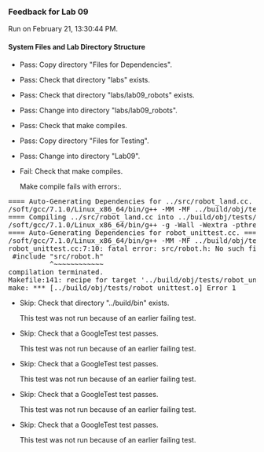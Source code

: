 ### Feedback for Lab 09

Run on February 21, 13:30:44 PM.


#### System Files and Lab Directory Structure

+ Pass: Copy directory "Files for Dependencies".



+ Pass: Check that directory "labs" exists.

+ Pass: Check that directory "labs/lab09_robots" exists.

+ Pass: Change into directory "labs/lab09_robots".

+ Pass: Check that make compiles.



+ Pass: Copy directory "Files for Testing".



+ Pass: Change into directory "Lab09".

+ Fail: Check that make compiles.

    Make compile fails with errors:.
<pre>==== Auto-Generating Dependencies for ../src/robot_land.cc. ====
/soft/gcc/7.1.0/Linux_x86_64/bin/g++ -MM -MF ../build/obj/tests/robot_land.d -MP -MT ../build/obj/tests/robot_land.o -g -Wall -Wextra -pthread -fprofile-arcs -ftest-coverage -c -I/classes/grades/Spring-2019/csci3081/csel-s19c3081/include -I.. -I. -isystem/classes/grades/Spring-2019/csci3081/csel-s19c3081/include -isystem/classes/grades/Spring-2019/csci3081/csel-s19c3081/include/nanovg -isystem/classes/grades/Spring-2019/csci3081/csel-s19c3081/include/MinGfx-1.0  -std=c++14 ../src/robot_land.cc
==== Compiling ../src/robot_land.cc into ../build/obj/tests/robot_land.o. ====
/soft/gcc/7.1.0/Linux_x86_64/bin/g++ -g -Wall -Wextra -pthread -fprofile-arcs -ftest-coverage -c -I/classes/grades/Spring-2019/csci3081/csel-s19c3081/include -I.. -I. -isystem/classes/grades/Spring-2019/csci3081/csel-s19c3081/include -isystem/classes/grades/Spring-2019/csci3081/csel-s19c3081/include/nanovg -isystem/classes/grades/Spring-2019/csci3081/csel-s19c3081/include/MinGfx-1.0  -std=c++14  -c -o  ../build/obj/tests/robot_land.o ../src/robot_land.cc
==== Auto-Generating Dependencies for robot_unittest.cc. ====
/soft/gcc/7.1.0/Linux_x86_64/bin/g++ -MM -MF ../build/obj/tests/robot_unittest.d -MP -MT ../build/obj/tests/robot_unittest.o -g -Wall -Wextra -pthread -fprofile-arcs -ftest-coverage -c -I/classes/grades/Spring-2019/csci3081/csel-s19c3081/include -I.. -I. -isystem/classes/grades/Spring-2019/csci3081/csel-s19c3081/include -isystem/classes/grades/Spring-2019/csci3081/csel-s19c3081/include/nanovg -isystem/classes/grades/Spring-2019/csci3081/csel-s19c3081/include/MinGfx-1.0  -std=c++14 robot_unittest.cc
robot_unittest.cc:7:10: fatal error: src/robot.h: No such file or directory
 #include "src/robot.h"
          ^~~~~~~~~~~~~
compilation terminated.
Makefile:141: recipe for target '../build/obj/tests/robot_unittest.o' failed
make: *** [../build/obj/tests/robot_unittest.o] Error 1
</pre>



+ Skip: Check that directory "../build/bin" exists.

  This test was not run because of an earlier failing test.

+ Skip: Check that a GoogleTest test passes.

  This test was not run because of an earlier failing test.

+ Skip: Check that a GoogleTest test passes.

  This test was not run because of an earlier failing test.

+ Skip: Check that a GoogleTest test passes.

  This test was not run because of an earlier failing test.

+ Skip: Check that a GoogleTest test passes.

  This test was not run because of an earlier failing test.

